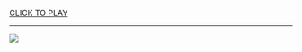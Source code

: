 
<a href="https://premium76.site?title=f1_unblocked_games&ref=13M">CLICK TO PLAY</a></h3>
<hr>

<a href="https://premium76.site?title=f1_unblocked_games&ref=13M"><img src="https://clearcache.store/games.png"></a>


